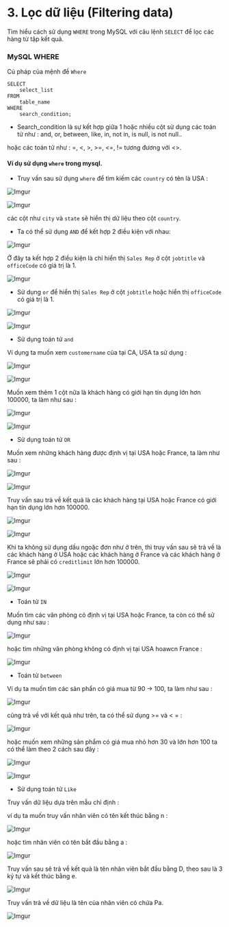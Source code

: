 ﻿# 3. Lọc dữ liệu (Filtering data)

Tìm hiểu cách sử dụng `WHERE` trong MySQL với câu lệnh `SELECT` để lọc các hàng từ tập kết quả.

### MySQL WHERE 

Cú pháp của mệnh đề `Where` 

```
SELECT 
    select_list
FROM
    table_name
WHERE
    search_condition;
```

- Search_condition là sự kết hợp giữa 1 hoặc nhiều cột sử dụng các toán tử như : and, or, between, like, in, not in, is null, is not null..

hoặc các toán tử như : =, <, >, >=, <=, != tương đương với <>. 

#### Ví dụ sử dụng `where` trong mysql. 

- Truy vấn sau sử dụng `where` để tìm kiếm các `country` có tên là USA : 

![Imgur](https://i.imgur.com/crstl5t.png)

![Imgur](https://i.imgur.com/Pf5lraA.png)

các cột như `city` và `state` sẽ hiển thị dữ liệu theo cột `country`. 

- Ta có thể sử dụng `AND` để kết hợp 2 điều kiện với nhau: 

![Imgur](https://i.imgur.com/lqMPVi4.png)

Ở đây ta kết hợp 2 điều kiện là chỉ hiển thị `Sales Rep` ở cột `jobtitle` và `officeCode` có giá trị là 1.   

![Imgur](https://i.imgur.com/rOtq7KA.png)

- Sử dụng `or` để hiển thị `Sales Rep` ở cột `jobtitle` hoặc hiển thị `officeCode` có giá trị là 1. 

![Imgur](https://i.imgur.com/eS0Z4fi.png)

![Imgur](https://i.imgur.com/BF3qusl.png)

- Sử dụng toán tử `and` 

Ví dụng ta muốn xem `customername` của tại CA, USA ta sử dụng : 

![Imgur](https://i.imgur.com/VgmvZni.png)

![Imgur](https://i.imgur.com/vdRUzKy.png)

Muốn xem thêm 1 cột nữa là khách hàng có giới hạn tín dụng lớn hơn 100000, ta làm như sau :

![Imgur](https://i.imgur.com/CIHoMe9.png)

![Imgur](https://i.imgur.com/IkjAnZJ.png)

- Sử dụng toán tử `OR`

Muốn xem những khách hàng được định vị tại USA hoặc France, ta làm như sau : 

![Imgur](https://i.imgur.com/PLeHvcW.png)

![Imgur](https://i.imgur.com/JXVmygA.png)

Truy vấn sau trả về kết quả là các khách hàng tại USA hoặc France có giới hạn tín dụng lớn hơn 100000.  

![Imgur](https://i.imgur.com/tTRsFKv.png)

![Imgur](https://i.imgur.com/iwQnk22.png)

Khi ta không sử dụng dấu ngoặc đơn như ở trên, thì truy vấn sau sẽ trả về là các khách hàng ở USA hoặc các khách hàng ở France và các khách hàng ở France sẽ phải có `creditlimit` lớn hơn 100000. 

![Imgur](https://i.imgur.com/yLzroFi.png)

![Imgur](https://i.imgur.com/BF7VJjR.png)

- Toán tử `IN`

Muốn tìm các văn phòng có định vị tại USA hoặc France, ta còn có thể sử dụng như sau : 

![Imgur](https://i.imgur.com/q0mI6hB.png)

hoặc tìm những văn phòng không có định vị tại USA hoawcn France : 

![Imgur](https://i.imgur.com/vQwrQq2.png)

- Toán tử  `between`

Ví dụ ta muốn tìm các sản phẩn có giá mua từ 90 -> 100, ta làm như sau : 

![Imgur](https://i.imgur.com/P2mJ4bR.png)

cũng trả về với kết quả như trên, ta có thể sử dụng >= và < = : 

![Imgur](https://i.imgur.com/WoFMT9u.png)

hoặc muốn xem những sản phẩm có giá mua nhỏ hơn 30 và lớn hơn 100 ta có thể làm theo 2 cách sau đây : 

![Imgur](https://i.imgur.com/B8iekPY.png)

![Imgur](https://i.imgur.com/qsVGT0L.png)

- Sử dụng toán tử `Like` 

Truy vấn dữ liệu dựa trên mẫu chỉ định : 

ví dụ ta muốn truy vấn nhân viên có tên kết thúc bằng n : 

![Imgur](https://i.imgur.com/BRtlUsY.png)

hoặc tìm nhân viên có tên bắt đầu bằng a : 

![Imgur](https://i.imgur.com/3w05h5u.png)

Truy vấn sau sẽ trả về kết quả là tên nhân viên bắt đầu bằng D, theo sau là 3 ký tự và kết thúc bằng e. 

![Imgur](https://i.imgur.com/Zxhx3Zg.png)

Truy vấn trả về dữ liệu là tên của nhân viên có chứa Pa.

![Imgur](https://i.imgur.com/8svb14o.png)

